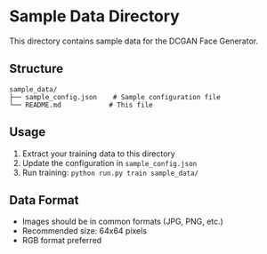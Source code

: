# Sample Data Directory

This directory contains sample data for the DCGAN Face Generator.

## Structure
```
sample_data/
├── sample_config.json    # Sample configuration file
└── README.md            # This file
```

## Usage
1. Extract your training data to this directory
2. Update the configuration in `sample_config.json`
3. Run training: `python run.py train sample_data/`

## Data Format
- Images should be in common formats (JPG, PNG, etc.)
- Recommended size: 64x64 pixels
- RGB format preferred
